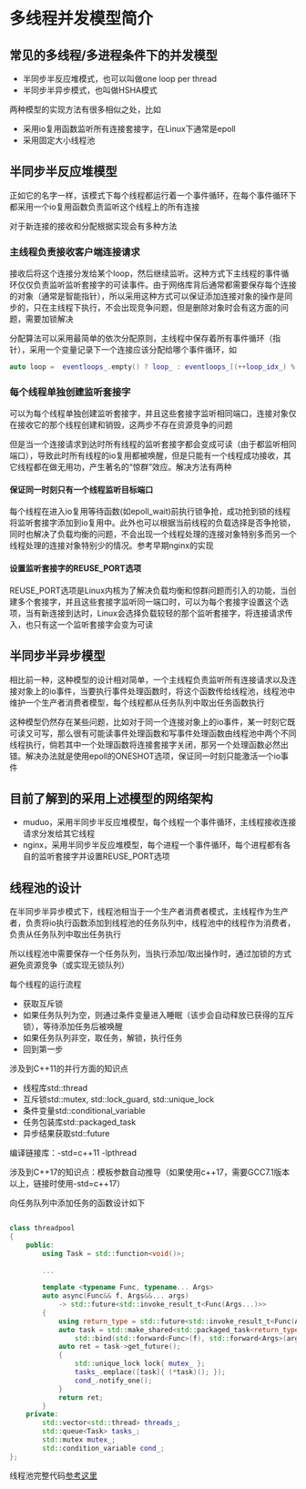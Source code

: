 # 多线程并发模型简介

## 常见的多线程/多进程条件下的并发模型

- 半同步半反应堆模式，也可以叫做one loop per thread
- 半同步半异步模式，也叫做HSHA模式

两种模型的实现方法有很多相似之处，比如

- 采用io复用函数监听所有连接套接字，在Linux下通常是epoll
- 采用固定大小线程池



## 半同步半反应堆模型

正如它的名字一样，该模式下每个线程都运行着一个事件循环，在每个事件循环下都采用一个io复用函数负责监听这个线程上的所有连接

对于新连接的接收和分配根据实现会有多种方法

### 主线程负责接收客户端连接请求

接收后将这个连接分发给某个loop，然后继续监听。这种方式下主线程的事件循环仅仅负责监听监听套接字的可读事件。由于网络库背后通常都需要保存每个连接的对象（通常是智能指针），所以采用这种方式可以保证添加连接对象的操作是同步的，只在主线程下执行，不会出现竞争问题，但是删除对象时会有这方面的问题，需要加锁解决

分配算法可以采用最简单的依次分配原则，主线程中保存着所有事件循环（指针），采用一个变量记录下一个连接应该分配给哪个事件循环，如

```c++
auto loop =  eventloops_.empty() ? loop_ : eventloops_[(++loop_idx_) % eventloops_.size()];
```

### 每个线程单独创建监听套接字

可以为每个线程单独创建监听套接字，并且这些套接字监听相同端口，连接对象仅在接收它的那个线程创建和销毁，这两步不存在资源竞争的问题

但是当一个连接请求到达时所有线程的监听套接字都会变成可读（由于都监听相同端口），导致此时所有线程的io复用都被唤醒，但是只能有一个线程成功接收，其它线程都在做无用功，产生著名的“惊群”效应。解决方法有两种

#### 保证同一时刻只有一个线程监听目标端口

每个线程在进入io复用等待函数(如epoll_wait)前执行锁争抢，成功抢到锁的线程将监听套接字添加到io复用中。此外也可以根据当前线程的负载选择是否争抢锁，同时也解决了负载均衡的问题，不会出现一个线程处理的连接对象特别多而另一个线程处理的连接对象特别少的情况。参考早期nginx的实现

#### 设置监听套接字的REUSE_PORT选项

REUSE_PORT选项是Linux内核为了解决负载均衡和惊群问题而引入的功能，当创建多个套接字，并且这些套接字监听同一端口时，可以为每个套接字设置这个选项，当有新连接到达时，Linux会选择负载较轻的那个监听套接字，将连接请求传入，也只有这一个监听套接字会变为可读



## 半同步半异步模型

相比前一种，这种模型的设计相对简单，一个主线程负责监听所有连接请求以及连接对象上的io事件，当要执行事件处理函数时，将这个函数传给线程池，线程池中维护一个生产者消费者模型，每个线程都从任务队列中取出任务函数执行

这种模型仍然存在某些问题，比如对于同一个连接对象上的io事件，某一时刻它既可读又可写，那么很有可能读事件处理函数和写事件处理函数由线程池中两个不同线程执行，倘若其中一个处理函数将连接套接字关闭，那另一个处理函数必然出错。解决办法就是使用epoll的ONESHOT选项，保证同一时刻只能激活一个io事件



## 目前了解到的采用上述模型的网络架构

- muduo，采用半同步半反应堆模型，每个线程一个事件循环，主线程接收连接请求分发给其它线程
- nginx，采用半同步半反应堆模型，每个进程一个事件循环，每个进程都有各自的监听套接字并设置REUSE_PORT选项





## 线程池的设计

在半同步半异步模式下，线程池相当于一个生产者消费者模式，主线程作为生产者，负责将io执行函数添加到线程池的任务队列中，线程池中的线程作为消费者，负责从任务队列中取出任务执行

所以线程池中需要保存一个任务队列，当执行添加/取出操作时，通过加锁的方式避免资源竞争（或实现无锁队列）

每个线程的运行流程

- 获取互斥锁
- 如果任务队列为空，则通过条件变量进入睡眠（该步会自动释放已获得的互斥锁），等待添加任务后被唤醒
- 如果任务队列非空，取任务，解锁，执行任务
- 回到第一步



涉及到C++11的并行方面的知识点

- 线程库std::thread
- 互斥锁std::mutex, std::lock_guard, std::unique_lock
- 条件变量std::conditional_variable
- 任务包装库std::packaged_task
- 异步结果获取std::future

编译链接库：-std=c++11 -lpthread

涉及到C++17的知识点：模板参数自动推导（如果使用c++17，需要GCC7.1版本以上，链接时使用-std=c++17）



向任务队列中添加任务的函数设计如下

```c++

class threadpool
{
    public:
        using Task = std::function<void()>;
		
		...
		
        template <typename Func, typename... Args>
        auto async(Func&& f, Args&&... args)
            -> std::future<std::invoke_result_t<Func(Args...)>>
        {
            using return_type = std::future<std::invoke_result_t<Func(Args...)>>;
            auto task = std::make_shared<std::packaged_task<return_type()>>(
                std::bind(std::forward<Func>(f), std::forward<Args>(args)...));
            auto ret = task->get_future();
            {
                std::unique_lock lock{ mutex_ };
                tasks_.emplace([task]{ (*task)(); });
                cond_.notify_one();
            }
            return ret;
        }
    private:
        std::vector<std::thread> threads_;
        std::queue<Task> tasks_;
        std::mutex mutex_;
        std::condition_variable cond_;
};
```



线程池完整代码[参考这里](https://github.com/rocwangp/cortono/blob/master/util/threadpool.hpp)



